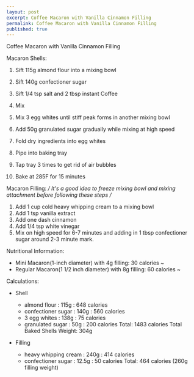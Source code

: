 ```yaml
---
layout: post
excerpt: Coffee Macaron with Vanilla Cinnamon Filling
permalink: Coffee Macaron with Vanilla Cinnamon Filling
published: true
---
```

Coffee Macaron with Vanilla Cinnamon Filling

Macaron Shells:

1. Sift 115g almond flour into a mixing bowl
2. Sift 140g confectioner sugar
3. Sift 1/4 tsp salt and 2 tbsp instant Coffee
4. Mix   

5. Mix 3 egg whites until stiff peak forms in another mixing bowl
6. Add 50g granulated sugar gradually while mixing at high speed

7. Fold dry ingredients into  egg whites

8. Pipe into baking tray
9. Tap tray 3 times to get rid of air bubbles
10. Bake at 285F for 15 minutes

Macaron Filling:
 */ It's a good idea to freeze mixing bowl and mixing attachment before following these steps /*
1. Add 1 cup cold heavy whipping cream to a mixing bowl
2. Add 1 tsp vanilla extract
3. Add one dash cinnamon
4. Add 1/4 tsp white vinegar
5. Mix on high speed for 6-7 minutes and adding in 1 tbsp confectioner sugar around 2-3 minute mark.

Nutritional Information:
- Mini Macaron(1-inch diameter)   with 4g filling: 30 calories ~
- Regular Macaron(1 1/2 inch diameter) with 8g filling: 60 calories ~

Calculations:
- Shell
  - almond flour            : 115g     : 648 calories
  - confectioner sugar      : 140g     : 560 calories
  - 3 egg whites            : 138g     : 75 calories
  - granulated sugar        : 50g      : 200 calories
  Total: 1483 calories
  Total Baked Shells Weight: 304g

- Filling
  - heavy whipping cream       : 240g      : 414 calories
  - confectioner sugar         : 12.5g     : 50 calories
    Total: 464 calories (260g filling weight)
